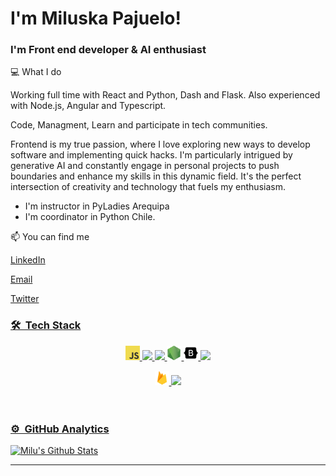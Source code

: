 <h1 align="left"> I'm Miluska Pajuelo! </h1>
  
<h3 align="left"> I'm Front end developer & AI enthusiast</h3>


💻 What I do
  
Working full time with React and Python, Dash and Flask. Also experienced with Node.js, Angular and Typescript.

Code, Managment, Learn and participate in tech communities.
  
Frontend is my true passion, where I love exploring new ways to develop software and implementing quick hacks. I'm particularly intrigued by generative AI and constantly engage in personal projects to push boundaries and enhance my skills in this dynamic field. It's the perfect intersection of creativity and technology that fuels my enthusiasm.
  
  * I'm instructor in PyLadies Arequipa 
  * I'm coordinator in Python Chile.

📫 You can find me
  <p><a href="https://www.linkedin.com/in/miluskapajuelo" target="_blank">LinkedIn</p>
  <p><a href="mailto:miluskapajuelo@gmail.com" target="_blank">Email</p>
  <p><a href="https://twitter.com/miluskapajuelo" target="_blank">Twitter</p>

  
### 🛠 &nbsp;Tech Stack
<p align="center">
<code><img height="23" src="https://raw.githubusercontent.com/github/explore/80688e429a7d4ef2fca1e82350fe8e3517d3494d/topics/javascript/javascript.png"></code>
<code><img height="23" src= "https://www.vectorlogo.zone/logos/python/python-ar21.svg"></code>
<code><img height="23" src= "https://www.vectorlogo.zone/logos/djangoproject/djangoproject-ar21.svg"></code>
<code><img height="23" src="https://raw.githubusercontent.com/github/explore/80688e429a7d4ef2fca1e82350fe8e3517d3494d/topics/nodejs/nodejs.png"></code>
<code><img height="23" src="https://raw.githubusercontent.com/devicons/devicon/master/icons/bootstrap/bootstrap-plain.svg"></code>
<code><img height="23" src="https://www.vectorlogo.zone/logos/figma/figma-icon.svg"></code>
  

</p>
<p align="center">
<code><img height="23" src="https://raw.githubusercontent.com/github/explore/80688e429a7d4ef2fca1e82350fe8e3517d3494d/topics/firebase/firebase.png"></code>
<code><img height="23" src="https://www.vectorlogo.zone/logos/git-scm/git-scm-icon.svg"></code>
<br/>
<br/>
<br/>

### ⚙️ &nbsp;GitHub Analytics

<a href="https://github.com/miluskapajuelo">
    <img alt="Milu's Github Stats" src="https://github-readme-stats-eight-theta.vercel.app/api?username=miluskapajuelo&show_icons=true&theme=radical&include_all_commits=true&count_private=true" width="400"/>
  </a>

----


  
